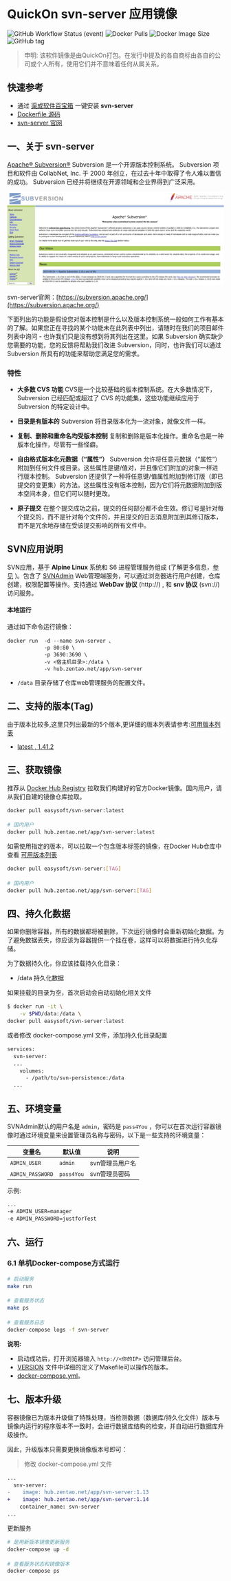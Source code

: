 <!-- 该文档是模板生成，手动修改的内容会被覆盖，详情参见：https://github.com/quicklyon/template-toolkit -->
# QuickOn svn-server 应用镜像

![GitHub Workflow Status (event)](https://img.shields.io/github/actions/workflow/status/quicklyon/svn-server-docker/docker.yml?style=flat-square)
![Docker Pulls](https://img.shields.io/docker/pulls/easysoft/svn-server?style=flat-square)
![Docker Image Size](https://img.shields.io/docker/image-size/easysoft/svn-server?style=flat-square)
![GitHub tag](https://img.shields.io/github/v/tag/quicklyon/svn-server-docker?style=flat-square)

> 申明: 该软件镜像是由QuickOn打包。在发行中提及的各自商标由各自的公司或个人所有，使用它们并不意味着任何从属关系。

## 快速参考

- 通过 [渠成软件百宝箱](https://www.qucheng.com/app-install/install-svn-server.html) 一键安装 **svn-server**
- [Dockerfile 源码](https://github.com/quicklyon/svn-docker)
 - [svn-server 官网](https://subversion.apache.org/)

## 一、关于 svn-server

<!-- 这里写应用的【介绍信息】 -->

[Apache® Subversion®](https://subversion.apache.org/)  Subversion 是一个开源版本控制系统。 Subversion 项目和软件由 CollabNet, Inc. 于 2000 年创立，在过去十年中取得了令人难以置信的成功。 Subversion 已经并将继续在开源领域和企业界得到广泛采用。

![screenshots](https://github.com/quicklyon/svn-docker/blob/quickon/.template/svn_screenshots.png)

svn-server官网：[https://subversion.apache.org/](https://subversion.apache.org/)


<!-- 这里写应用的【附加信息】 -->

下面列出的功能是假设您对版本控制是什么以及版本控制系统一般如何工作有基本的了解。如果您正在寻找的某个功能未在此列表中列出，请随时在我们的项目邮件列表中询问 - 也许我们只是没有想到将其列出在这里。如果 Subversion 确实缺少您需要的功能，您的反馈将帮助我们改进 Subversion，同时，也许我们可以通过 Subversion 所具有的功能来帮助您满足您的需求。

### 特性

- **大多数 CVS 功能**
CVS是一个比较基础的版本控制系统。在大多数情况下，Subversion 已经匹配或超过了 CVS 的功能集，这些功能继续应用于 Subversion 的特定设计中。

- **目录是有版本的**
Subversion 将目录版本化为一流对象，就像文件一样。

- **复制、删除和重命名均受版本控制**
复制和删除是版本化操作。重命名也是一种版本化操作，尽管有一些怪癖。

- **自由格式版本化元数据（“属性”）**
Subversion 允许将任意元数据（“属性”）附加到任何文件或目录。这些属性是键/值对，并且像它们附加的对象一样进行版本控制。 Subversion 还提供了一种将任意键/值属性附加到修订版（即已提交的变更集）的方法。这些属性没有版本控制，因为它们将元数据附加到版本空间本身，但它们可以随时更改。

- **原子提交**
在整个提交成功之前，提交的任何部分都不会生效。修订号是针对每个提交的，而不是针对每个文件的，并且提交的日志消息附加到其修订版本，而不是冗余地存储在受该提交影响的所有文件中。

## SVN应用说明

SVN应用，基于 **Alpine Linux** 系统和 S6 进程管理服务组成 (了解更多信息，[参见](https://github.com/smebberson/docker-alpine) )。包含了 [SVNAdmin](https://github.com/mfreiholz/iF.SVNAdmin) Web管理端服务，可以通过浏览器进行用户创建，仓库创建，权限配置等操作。支持通过 **WebDav 协议** (http://) , 和 **snv 协议** (svn://) 访问服务。

#### 本地运行

通过如下命令运行镜像：

```
docker run  -d --name svn-server 、
            -p 80:80 \
            -p 3690:3690 \
            -v <宿主机目录>:/data \
            -v hub.zentao.net/app/svn-server
```

- `/data` 目录存储了仓库web管理服务的配置文件。

## 二、支持的版本(Tag)

由于版本比较多,这里只列出最新的5个版本,更详细的版本列表请参考:[可用版本列表](https://hub.docker.com/r/easysoft/svn-server/tags/)

<!-- 这里是镜像的【Tag】信息，通过命令维护，详情参考：https://github.com/quicklyon/template-toolkit -->
- [latest , 1.41.2](https://subversion.apache.org/docs/release-notes/1.14.html)

## 三、获取镜像

推荐从 [Docker Hub Registry](https://hub.docker.com/r/easysoft/svn-server) 拉取我们构建好的官方Docker镜像。国内用户，请从我们自建的镜像仓库拉取。

```bash
docker pull easysoft/svn-server:latest

# 国内用户
docker pull hub.zentao.net/app/svn-server:latest
```

如需使用指定的版本，可以拉取一个包含版本标签的镜像，在Docker Hub仓库中查看 [可用版本列表](https://hub.docker.com/r/easysoft/svn-server/tags/)

```bash
docker pull easysoft/svn-server:[TAG]

# 国内用户
docker pull hub.zentao.net/app/svn-server:[TAG]
```

## 四、持久化数据

如果你删除容器，所有的数据都将被删除，下次运行镜像时会重新初始化数据。为了避免数据丢失，你应该为容器提供一个挂在卷，这样可以将数据进行持久化存储。

为了数据持久化，你应该挂载持久化目录：

- /data 持久化数据

如果挂载的目录为空，首次启动会自动初始化相关文件

```bash
$ docker run -it \
    -v $PWD/data:/data \
docker pull easysoft/svn-server:latest
```

或者修改 docker-compose.yml 文件，添加持久化目录配置

```bash
services:
  svn-server:
  ...
    volumes:
      - /path/to/svn-persistence:/data
  ...
```

## 五、环境变量

<!-- 这里写应用的【环境变量信息】 -->

SVNAdmin默认的用户名是 `admin`，密码是 `pass4You` ，你可以在首次运行容器镜像时通过环境变量来设置管理员名称与密码，以下是一些支持的环境变量：


| 变量名 | 默认值 | 说明 |
| --- | --- | --- |
| `ADMIN_USER` | `admin` |  svn管理员用户名 |
| `ADMIN_PASSWORD` | `pass4You` | svn管理员密码 |


示例:

```sh
...
-e ADMIN_USER=manager
-e ADMIN_PASSWORD=justforTest
```

## 六、运行

### 6.1 单机Docker-compose方式运行

```bash
# 启动服务
make run

# 查看服务状态
make ps

# 查看服务日志
docker-compose logs -f svn-server

```

<!-- 这里写应用的【make命令的备注信息】位于文档最后端 -->

**说明:**

- 启动成功后，打开浏览器输入 `http://<你的IP>` 访问管理后台。
- [VERSION](https://github.com/quicklyon/svn-docker/blob/main/VERSION) 文件中详细的定义了Makefile可以操作的版本。
- [docker-compose.yml](https://github.com/quicklyon/svn-docker/blob/main/docker-compose.yml)。

## 七、版本升级

<!-- 这里是应用的【应用升级】信息，通过命令维护，详情参考：https://github.com/quicklyon/doc-toolkit -->
容器镜像已为版本升级做了特殊处理，当检测数据（数据库/持久化文件）版本与镜像内运行的程序版本不一致时，会进行数据库结构的检查，并自动进行数据库升级操作。

因此，升级版本只需要更换镜像版本号即可：

> 修改 docker-compose.yml 文件

```diff
...
  snv-server:
-    image: hub.zentao.net/app/svn-server:1.13
+    image: hub.zentao.net/app/svn-server:1.14
    container_name: svn-server
...
```

更新服务

```bash
# 是用新版本镜像更新服务
docker-compose up -d

# 查看服务状态和镜像版本
docker-compose ps
```